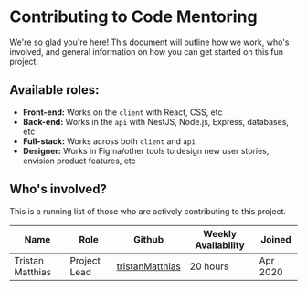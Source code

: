 # Contributing to Code Mentoring

We're so glad you're here! This document will outline how we work, who's involved,
and general information on how you can get started on this fun project.


## Available roles:
- **Front-end:** Works on the `client` with React, CSS, etc
- **Back-end:** Works in the `api` with NestJS, Node.js, Express, databases, etc
- **Full-stack:** Works across both `client` and `api`
- **Designer:** Works in Figma/other tools to design new user stories, envision product features, etc


## Who's involved?
This is a running list of those who are actively contributing to this project.

| Name | Role | Github | Weekly Availability | Joined |
|------|------|--------|---------------------|--------|
| Tristan Matthias | Project Lead | [tristanMatthias](https://github.com/tristanMatthias) | 20 hours | Apr 2020 |


